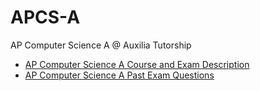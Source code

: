 # APCS-A
AP Computer Science A @ Auxilia Tutorship
- [AP Computer Science A Course and Exam Description](https://apcentral.collegeboard.org/media/pdf/ap-computer-science-a-course-and-exam-description.pdf)
- [AP Computer Science A Past Exam Questions](https://apcentral.collegeboard.org/courses/ap-computer-science-a/exam/past-exam-questions)
